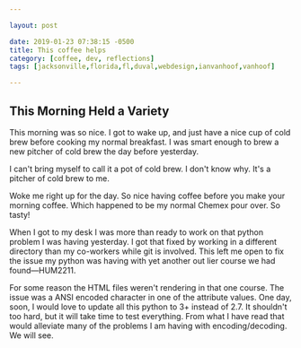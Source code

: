 ```yaml
---

layout: post

date: 2019-01-23 07:38:15 -0500
title: This coffee helps
category: [coffee, dev, reflections]
tags: [jacksonville,florida,fl,duval,webdesign,ianvanhoof,vanhoof]

---
```


## This Morning Held a Variety

This morning was so nice. I got to wake up, and just have a nice cup of cold brew before cooking my normal breakfast. I was smart enough to brew a new pitcher of cold brew the day before yesterday. 

I can't bring myself to call it a pot of cold brew. I don't know why. It's a pitcher of cold brew to me. 

Woke me right up for the day. So nice having coffee before you make your morning coffee. Which happened to be my normal Chemex pour over. So tasty!

When I got to my desk I was more than ready to work on that python problem I was having yesterday. I got that fixed by working in a different directory than my co-workers while git is involved. This left me open to fix the issue my python was having with yet another out lier course we had found&mdash;HUM2211.

For some reason the HTML files weren't rendering in that one course. The issue was a ANSI encoded character in one of the attribute values. One day, soon, I would love to update all this python to 3+ instead of 2.7. It shouldn't too hard, but it will take time to test everything. From what I have read that would alleviate many of the problems I am having with encoding/decoding. We will see. 